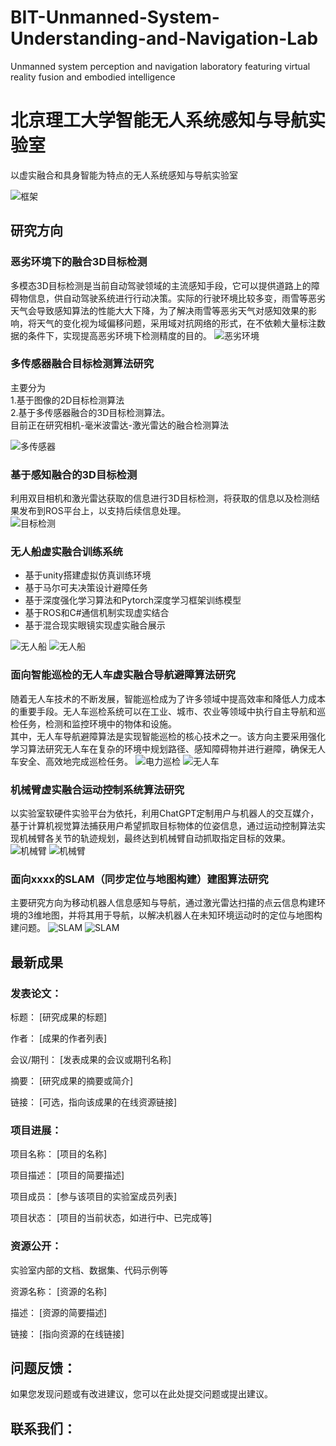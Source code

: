 # BIT-Unmanned-System-Understanding-and-Navigation-Lab
Unmanned system perception and navigation laboratory featuring virtual reality fusion and embodied intelligence

# 北京理工大学智能无人系统感知与导航实验室
以虚实融合和具身智能为特点的无人系统感知与导航实验室

![框架](docs/imagLab/0框架图.jpg)


## 研究方向
### 恶劣环境下的融合3D目标检测
多模态3D目标检测是当前自动驾驶领域的主流感知手段，它可以提供道路上的障碍物信息，供自动驾驶系统进行行动决策。实际的行驶环境比较多变，雨雪等恶劣天气会导致感知算法的性能大大下降，为了解决雨雪等恶劣天气对感知效果的影响，将天气的变化视为域偏移问题，采用域对抗网络的形式，在不依赖大量标注数据的条件下，实现提高恶劣环境下检测精度的目的。
![恶劣环境](docs/imagLab/1融合3D目标检测.png)


### 多传感器融合目标检测算法研究
主要分为  
1.基于图像的2D目标检测算法  
2.基于多传感器融合的3D目标检测算法。  
目前正在研究相机-毫米波雷达-激光雷达的融合检测算法

![多传感器](docs/imagLab/2多传感器融合.jpg)

### 基于感知融合的3D目标检测

利用双目相机和激光雷达获取的信息进行3D目标检测，将获取的信息以及检测结果发布到ROS平台上，以支持后续信息处理。  
![目标检测](docs/imagLab/目标检测.gif)
### 无人船虚实融合训练系统
+ 基于unity搭建虚拟仿真训练环境
+ 基于马尔可夫决策设计避障任务
+ 基于深度强化学习算法和Pytorch深度学习框架训练模型
+ 基于ROS和C#通信机制实现虚实结合
+ 基于混合现实眼镜实现虚实融合展示

![无人船](docs/imagLab/4无人船.PNG)
![无人船](docs/imagLab/8航行.gif)

### 面向智能巡检的无人车虚实融合导航避障算法研究
随着无人车技术的不断发展，智能巡检成为了许多领域中提高效率和降低人力成本的重要手段。无人车巡检系统可以在工业、城市、农业等领域中执行自主导航和巡检任务，检测和监控环境中的物体和设施。  
其中，无人车导航避障算法是实现智能巡检的核心技术之一。该方向主要采用强化学习算法研究无人车在复杂的环境中规划路径、感知障碍物并进行避障，确保无人车安全、高效地完成巡检任务。
![电力巡检](docs/imagLab/5电力巡检.png)
![无人车](docs/imagLab/无人车.gif)

### 机械臂虚实融合运动控制系统算法研究
以实验室软硬件实验平台为依托，利用ChatGPT定制用户与机器人的交互媒介，基于计算机视觉算法捕获用户希望抓取目标物体的位姿信息，通过运动控制算法实现机械臂各关节的轨迹规划，最终达到机械臂自动抓取指定目标的效果。  
![机械臂](docs/imagLab/6机械臂.jpg)
![机械臂](docs/imagLab/机械臂控制.gif)

### 面向xxxx的SLAM（同步定位与地图构建）建图算法研究
主要研究方向为移动机器人信息感知与导航，通过激光雷达扫描的点云信息构建环境的3维地图，并将其用于导航，以解决机器人在未知环境运动时的定位与地图构建问题。
![SLAM](docs/imagLab/7SLAM建图.jpg)
![SLAM](docs/imagLab/SLAM.gif)

## 最新成果

### 发表论文：
标题： [研究成果的标题]

作者： [成果的作者列表]

会议/期刊： [发表成果的会议或期刊名称]

摘要： [研究成果的摘要或简介]

链接： [可选，指向该成果的在线资源链接]

### 项目进展：

项目名称： [项目的名称]


项目描述： [项目的简要描述]

项目成员： [参与该项目的实验室成员列表]

项目状态： [项目的当前状态，如进行中、已完成等]

### 资源公开：
实验室内部的文档、数据集、代码示例等

资源名称： [资源的名称]

描述： [资源的简要描述]

链接： [指向资源的在线链接]


## 问题反馈： 

如果您发现问题或有改进建议，您可以在此处提交问题或提出建议。

## 联系我们：

